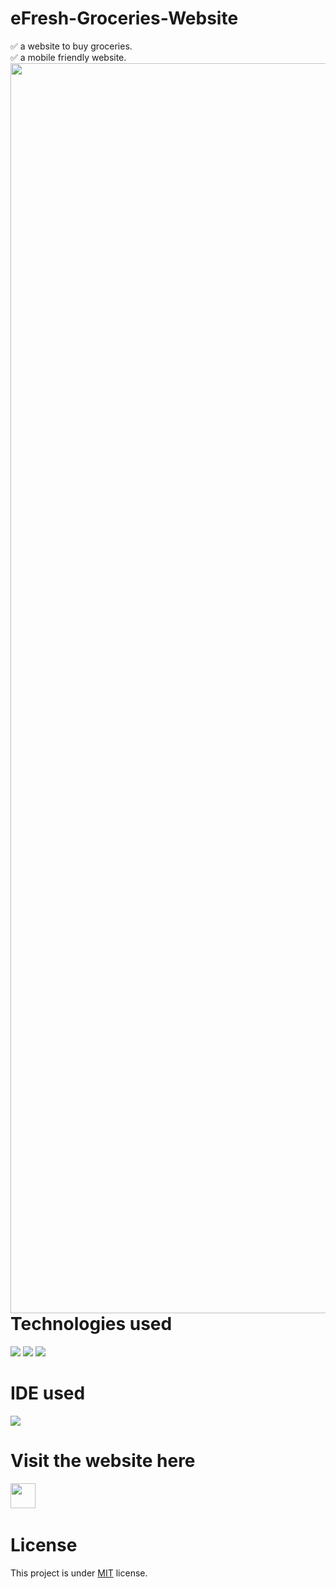 # eFresh-Groceries-Website
✅ a website to buy groceries.<br/>
✅ a mobile friendly website.
<img align="left" width="2000px" src="https://github.com/ValentineFernandes/ValentineFernandes/blob/main/Portfolio/img2.jpg" />

# Technologies used
<img src="https://img.shields.io/badge/HTML5-FF3300?style=for-the-badge&logo=html5&logoColor=white">
<img src="https://img.shields.io/badge/CSS3-0066FF?style=for-the-badge&logo=css3&logoColor=white">
<img src="https://img.shields.io/badge/Bootstrap-993399?style=for-the-badge&logo=bootstrap&logoColor=white">

# IDE used
<img src="https://img.shields.io/badge/sublime_text-%23575757.svg?&style=for-the-badge&logo=sublime-text&logoColor=important">

# Visit the website here
<a href="https://valentinefernandes.github.io/eFresh-Groceries-Website/">
<img width="40" height="40" src="https://github.com/ValentineFernandes/ValentineFernandes/blob/main/Portfolio/github.png"></a>
&nbsp;

# License
This project is under <a href="https://github.com/ValentineFernandes/eFresh-Groceries-Website/blob/main/LICENSE">MIT</a> license.


